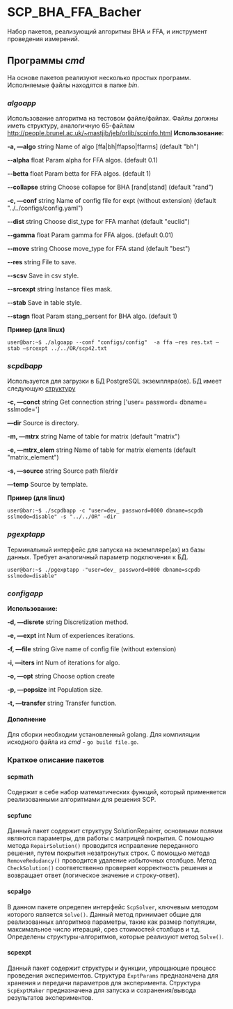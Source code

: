 # SCP_BHA_FFA_Bacher

Набор пакетов, реализующий алгоритмы BHA и FFA, и инструмент проведения измерений. 

## Программы *cmd*

На основе пакетов реализуют несколько простых программ. Исполняемые файлы находятся в папке *bin*.

### *algoapp*
Использование алгоритма на тестовом файле/файлах. Файлы должны иметь структуру, аналогичную 65-файлам http://people.brunel.ac.uk/~mastjjb/jeb/orlib/scpinfo.html
**Использование:** 


**-a, —algo** string Name of algo [ffa|bh|ffapso|ffarms] (default "bh")


**--alpha** float Param alpha for FFA algos. (default 0.1)


**--betta** float Param betta for FFA algos. (default 1)


**--collapse** string Choose collapse for BHA [rand|stand] (default "rand")


**-c, —conf** string Name of config file for expt (without extension) (default "../../configs/config.yaml")


**--dist** string Choose dist_type for FFA manhat (default "euclid")


**--gamma** float Param gamma for FFA algos. (default 0.01)


**--move** string Choose move_type for FFA stand (default "best")


**--res** string File to save.


**--scsv** Save in csv style.


**--srcexpt** string Instance files mask.


**--stab** Save in table style.


**--stagn** float Param stang_persent for BHA algo. (default 1)



**Пример (для linux)**
```console
user@bar:~$ ./algoapp --conf "configs/config"  -a ffa —res res.txt —stab —srcexpt ../../OR/scp42.txt
```

### *scpdbapp*
Используется для загрузки в БД PostgreSQL экземпляра(ов). БД имеет следующую [структуру](https://i.ibb.co/dM3C3Lz/erd-drawio.png)


**-c, —conct** string Get connection string ['user= password= dbname= sslmode=']


**—dir** Source is directory.


**-m, —mtrx** string Name of table for matrix (default "matrix")


**-e, —mtrx_elem** string Name of table for matrix elements (default "matrix_element")


**-s, —source** string Source path file/dir


**—temp** Source by template.


**Пример (для linux)**
```console
user@bar:~$ ./scpdbapp -c "user=dev_ password=0000 dbname=scpdb sslmode=disable" -s "../../OR" —dir
```

### *pgexptapp*
Терминальный интерфейс для запуска на экземпляре(ах) из базы данных. Требует аналогичный параметр подключения к БД.
```console
user@bar:~$ ./pgexptapp -"user=dev_ password=0000 dbname=scpdb sslmode=disable"
```

### *configapp*
**Использование:**


**-d, —disrete** string Discretization method.


**-e, —expt** int Num of experiences iterations.


**-f, —file** string Give name of config file (without extension)


**-i, —iters** int Num of iterations for algo.


**-o, —opt** string Choose option create


**-p, —popsize** int Population size.


**-t, —transfer** string Transfer function.


#### Дополнение
Для сборки необходим установленный golang.
Для компиляции исходного файла из *cmd* - `go build file.go`.

### Краткое описание пакетов

#### scpmath
Cодержит в себе набор математических функций, который применяется реализованными алгоритмами для решения SCP.
#### scpfunc
Данный пакет содержит структуру SolutionRepairer, основными полями
являются параметры, для работы с матрицей покрытия. С помощью метода `RepairSolution()` проводится исправление переданного решения, путем покрытия незатронутых строк. С помощью метода `RemoveRedudancy()` проводится удаление избыточных столбцов. Метод `CheckSolution()` соответственно проверяет корректность решения и возвращает ответ (логическое значение и строку-ответ).
#### scpalgo
В данном пакете определен интерфейс `ScpSolver`, ключевым методом
которого является `Solve()`. Данный метод принимает общие для реализованных алгоритмов параметры, такие как размер популяции, максимальное число итераций, срез стоимостей столбцов и т.д. Определены структуры-алгоритмов, которые реализуют метод `Solve()`.

#### scpexpt
Данный пакет содержит структуры и функции, упрощающие процесс проведения экспериментов. Структура `ExptParams` предназначена для хранения и передачи параметров для эксперимента. Структура `ScpExptMaker` предназначена для запуска и сохранения/вывода результатов экспериментов.
